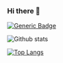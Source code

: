 ### Hi there 👋


[![Generic Badge](https://komarev.com/ghpvc/?username=luisjimenez6245)](https://komarev.com/ghpvc/?username=luisjimenez6245)

![Github stats](https://github-readme-stats.vercel.app/api?username=luisjimenez6245&hide_rank=false&show_icons=true&count_private=true) 

[![Top Langs](https://github-readme-stats.vercel.app/api/top-langs/?username=luisjimenez6245&hide_rank=false&show_owner=true&show_icons=true&layout=compact&count_private=true&langs_count=15)](https://github.com/luisjimenez6245)


